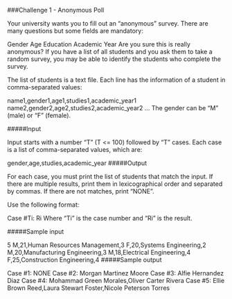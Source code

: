 ###Challenge 1 - Anonymous Poll

Your university wants you to fill out an “anonymous” survey. There are many questions but some fields are mandatory:

Gender
Age
Education
Academic Year
Are you sure this is really anonymous? If you have a list of all students and you ask them to take a random survey, you may be able to identify the students who complete the survey.

The list of students is a text file. Each line has the information of a student in comma-separated values:

name1,gender1,age1,studies1,academic_year1
name2,gender2,age2,studies2,academic_year2
...
The gender can be “M” (male) or “F” (female).

#####Input

Input starts with a number “T” (T <= 100) followed by “T” cases. Each case is a list of comma-separated values, which are:

gender,age,studies,academic_year
#####Output

For each case, you must print the list of students that match the input. If there are multiple results, print them in lexicographical order and separated by commas. If there are not matches, print “NONE”.

Use the following format:

Case #Ti: Ri
Where “Ti” is the case number and “Ri” is the result.

#####Sample input

5
M,21,Human Resources Management,3
F,20,Systems Engineering,2
M,20,Manufacturing Engineering,3
M,18,Electrical Engineering,4
F,25,Construction Engineering,4
#####Sample output

Case #1: NONE
Case #2: Morgan Martinez Moore
Case #3: Alfie Hernandez Diaz
Case #4: Mohammad Green Morales,Oliver Carter Rivera
Case #5: Ellie Brown Reed,Laura Stewart Foster,Nicole Peterson Torres
